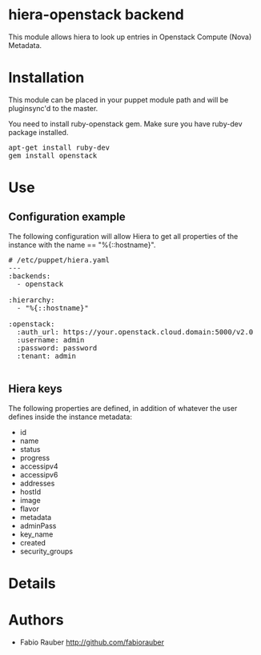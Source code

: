 # hiera-openstack backend

This module allows hiera to look up entries in Openstack Compute (Nova) Metadata.  

# Installation

This module can be placed in your puppet module path and will be pluginsync'd to the master. 

You need to install ruby-openstack gem. Make sure you have ruby-dev package installed. 

<pre>
apt-get install ruby-dev
gem install openstack
</pre>

# Use

## Configuration example

The following configuration will allow Hiera to get all properties of the instance with the name == "%{::hostname}". 

<pre>
# /etc/puppet/hiera.yaml
---
:backends:
  - openstack

:hierarchy:
  - "%{::hostname}"

:openstack:
  :auth_url: https://your.openstack.cloud.domain:5000/v2.0
  :username: admin
  :password: password
  :tenant: admin

</pre>

## Hiera keys

The following properties are defined, in addition of whatever the user defines inside the instance metadata:

- id
- name
- status
- progress
- accessipv4
- accessipv6
- addresses
- hostId
- image
- flavor
- metadata
- adminPass
- key_name
- created
- security_groups


# Details

# Authors

  - Fabio Rauber     http://github.com/fabiorauber

